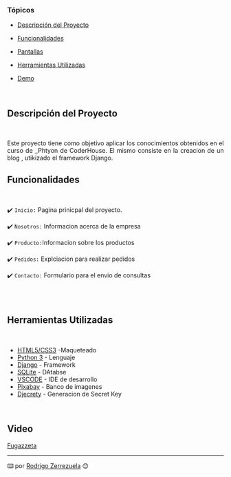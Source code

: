 



<br>

### Tópicos 


- [Descripción del Proyecto](#descripción-del-proyecto)

- [Funcionalidades](#funcionalidades)

- [Pantallas](#pantallas)

- [Herramientas Utilizadas](#herramientas-utilizadas)

- [Demo](#demo)

<br>



## Descripción del Proyecto

<br>
<p align="justify">
 Este proyecto tiene como objetivo aplicar los conocimientos obtenidos en el curso de _Phtyon de CoderHouse.
 El mismo consiste en la creacion de un blog , utikizado el framework Django.

 

<br>

## Funcionalidades
<br>

✔️ `Inicio:` Pagina prinicpal del proyecto.

✔️ `Nosotros:` Informacion acerca de la empresa

✔️ `Producto:`Informacion sobre los productos 

✔️ `Pedidos:` Explciacion para realizar pedidos

✔️ `Contacto:` Formulario para el envio de consultas

<br>


<br>

## Herramientas Utilizadas

<br>

* [HTML5/CSS3](https://startbootstrap.com/theme/clean-blog) -Maqueteado
* [Python 3](hhttps://www.python.org/downloads/) - Lenguaje
* [Django](hhttps://www.djangoproject.com/) - Framework
* [SQLite](https://www.sqlite.org/index.html) - DAtabse
* [VSCODE](https://code.visualstudio.com/) - IDE de desarrollo
* [Pixabay](https://pixabay.com/) - Banco de imagenes
* [Djecrety](hhttps://djecrety.ir/) - Generacion de Secret Key

<br>

## Video
[Fugazzeta](https://lrgz.github.io/fugazzeta/)

<hr>

⌨️  por [Rodrigo Zerrezuela](https://github.com/lrgz) 😊
